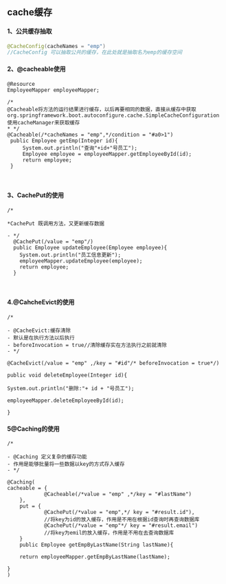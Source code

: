 ## cache缓存

#### 1、公共缓存抽取

```java
@CacheConfig(cacheNames = "emp")
//CacheConfig 可以抽取公共的缓存，在此处就是抽取名为emp的缓存空间

```

#### 2、@cacheable使用

    @Resource
    EmployeeMapper employeeMapper;
    
    /*
    @Cacheable将方法的运行结果进行缓存，以后再要相同的数据，直接从缓存中获取
    org.springframework.boot.autoconfigure.cache.SimpleCacheConfiguration
    使用cacheManager来获取缓存
    * */
    @Cacheable(/*cacheNames = "emp",*/condition = "#a0>1")
     public Employee getEmp(Integer id){
         System.out.println("查询"+id+"号员工");
         Employee employee = employeeMapper.getEmployeeById(id);
         return employee;
     }


​    

#### 3、CachePut的使用

    /*
    
    *CachePut 既调用方法，又更新缓存数据
    
    - */
      @CachePut(/value = "emp"/)
      public Employee updateEmployee(Employee employee){
        System.out.println("员工信息更新");
        employeeMapper.updateEmployee(employee);
        return employee;
      }

​    

#### 4.@CahcheEvict的使用


    /*
    
    - @CacheEvict:缓存清除
    - 默认是在执行方法以后执行
    - beforeInvocation = true//清除缓存实在方法执行之前就清除
    - */
    
    @CacheEvict(/value = "emp" ,/key = "#id"/* beforeInvocation = true*/)
    
    public void deleteEmployee(Integer id){
    
    System.out.println("删除:"+ id + "号员工");
    
    employeeMapper.deleteEmployeeById(id);
    
    }

#### 5@Caching的使用


    /*
    
    - @Caching 定义复杂的缓存功能
    - 作用是能够批量将一些数据以key的方式存入缓存
    - */
    
    @Caching(
    cacheable = {
                @Cacheable(/*value = "emp" ,*/key = "#lastName")
        },
        put = {
                @CachePut(/*value = "emp",*/ key = "#result.id"),
                //将key为id的放入缓存，作用是不用在根据id查询时再查询数据库
                @CachePut(/*value = "emp"*/ key = "#result.email")
                //将key为emil的放入缓存，作用是不用在去查询数据库
        }
        public Employee getEmpByLastName(String lastName){
    
        return employeeMapper.getEmpByLastName(lastName);
    
    }
    )

